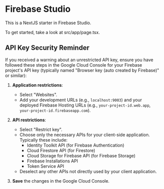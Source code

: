 # Firebase Studio

This is a NextJS starter in Firebase Studio.

To get started, take a look at src/app/page.tsx.


## API Key Security Reminder

If you received a warning about an unrestricted API key, ensure you have followed these steps in the Google Cloud Console for your Firebase project's API key (typically named "Browser key (auto created by Firebase)" or similar):

1.  **Application restrictions**:
    *   Select "Websites".
    *   Add your development URLs (e.g., `localhost:9003`) and your deployed Firebase Hosting URLs (e.g., `your-project-id.web.app`, `your-project-id.firebaseapp.com`).

2.  **API restrictions**:
    *   Select "Restrict key".
    *   Choose only the necessary APIs for your client-side application. Typically these include:
        *   Identity Toolkit API (for Firebase Authentication)
        *   Cloud Firestore API (for Firestore)
        *   Cloud Storage for Firebase API (for Firebase Storage)
        *   Firebase Installations API
        *   Token Service API
    *   Deselect any other APIs not directly used by your client application.

3.  **Save** the changes in the Google Cloud Console.
